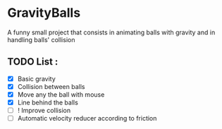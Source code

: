 # GravityBalls
A funny small project that consists in animating balls with gravity and in handling balls' collision

## TODO List :
- [x] Basic gravity
- [x] Collision between balls
- [x] Move any the ball with mouse
- [x] Line behind the balls
- [ ] ! Improve collision
- [ ] Automatic velocity reducer according to friction